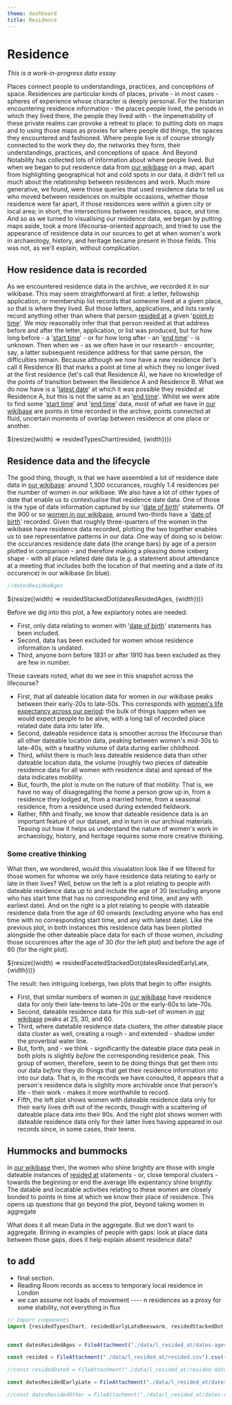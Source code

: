 ```yaml
---
theme: dashboard
title: Residence
---
```


# Residence

*This is a work-in-progress data essay*

Places connect people to understandings, practices, and conceptions of space. Residences are particular kinds of places, private - in most cases - spheres of experience whose character is deeply personal. For the historian encountering residence information - the places people lived, the periods in which they lived there, the people they lived with - the impenetrability of these private realms can provoke a retreat to place: to putting dots on maps and to using those maps as proxies for where people did things, the spaces they encountered and fashioned. Where people live is of course strongly connected to the work they do, the networks they form, their understandings, practices, and conceptions of space. And Beyond Notability has collected lots of information about where people lived. But when we began to put residence data from [our wikibase](https://beyond-notability.wikibase.cloud/) on a map, apart from highlighting geographical hot and cold spots in our data, it didn't tell us much about the relationship between residences and work. Much more generative, we found, were those queries that used residence data to tell us who moved between residences on multiple occasions, whether those residence were far apart, if those residences were *within* a given city or local area; in short, the intersections between residences, space, and time. And so as we turned to visualising our residence data, we began by putting maps aside, took a more lifecourse-oriented approach, and tried to use the appearance of residence data in our sources to get at when women's work in archaeology, history, and heritage became present in those fields. This was not, as we'll explain, without complication.

## How residence data is recorded

As we encountered residence data in the archive, we recorded it in our wikibase. This may seem straightforward at first: a letter, fellowship application, or membership list records that someone lived at a given place, so that is where they lived. But those letters, applications, and lists rarely record anything other than where that person [resided at](https://beyond-notability.wikibase.cloud/wiki/Property:P29) a given '[point in time](https://beyond-notability.wikibase.cloud/wiki/Property:P1)'. We *may* reasonably infer that that person resided at that address before and after the letter, application, or list was produced, but for how long before - a '[start time](https://beyond-notability.wikibase.cloud/wiki/Property:P27)' - or for how long after - an '[end time](https://beyond-notability.wikibase.cloud/wiki/Property:P28)' - is unknown. Then when we - as we often have in our research - encounter, say, a latter subsequent residence address for that same person, the difficulties remain. Because although we now have a new residence (let's call it Residence B) that marks a point at time at which they no longer lived at the first residence (let's call that Residence A), we have no knowledge of the points of transition between the Residence A and Residence B. What we do now have is a '[latest date](https://beyond-notability.wikibase.cloud/wiki/Property:P51)' at which it was possible they resided at Residence A, but this is not the same as an '[end time](https://beyond-notability.wikibase.cloud/wiki/Property:P28)'. Whilst we were able to find some '[start time](https://beyond-notability.wikibase.cloud/wiki/Property:P27)' and '[end time](https://beyond-notability.wikibase.cloud/wiki/Property:P28)' data, most of what we have in [our wikibase](https://beyond-notability.wikibase.cloud/) are points in time recorded in the archive, points connected at fluid, uncertain moments of overlap between residence at one place or another.

<div class="grid grid-cols-1">
  <div class="card">
    ${resize((width) => residedTypesChart(resided, {width}))}
  </div>
</div>

## Residence data and the lifecycle

The good thing, though, is that we have assembled a lot of residence date data in [our wikibase](https://beyond-notability.wikibase.cloud/): around 1,300 occurances, roughly 1.4 residences per the number of women in our wikibase. We also have a lot of other types of date that enable us to contextualise that residence date data. One of those is the type of date information captured by our '[date of birth](https://beyond-notability.wikibase.cloud/wiki/Property:P26)' statements. Of the 900 or so [women in our wikibase](https://beyond-notability.wikibase.cloud/w/index.php?title=Special:WhatLinksHere/Item:Q3&limit=500), around two-thirds have a '[date of birth](https://beyond-notability.wikibase.cloud/wiki/Property:P26)' recorded. Given that roughly three-quarters of the women in the wikibase have residence data recorded, plotting the two together enables us to see representative patterns in our data. One way of doing so is below: the occurances residence date data (the orange bars) by age of a person plotted in comparison - and therefore making a pleasing dome iceberg shape - with all place related date data (e.g. a statement about attendance at a meeting that includes both the location of that meeting and a date of its occurence) in our wikibase (in blue).

```js
//datesResidedAges
```

<div class="grid grid-cols-1">
  <div class="card">
    ${resize((width) => residedStackedDot(datesResidedAges, {width}))}
  </div>
</div>

Before we dig into this plot, a few explantory notes are needed:

- First, only data relating to women with '[date of birth](https://beyond-notability.wikibase.cloud/wiki/Property:P26)' statements has been included.
- Second, data has been excluded for women whose residence information is undated.
- Third, anyone born before 1831 or after 1910 has been excluded as they are few in number.

These caveats noted, what do we see in this snapshot across the lifecourse?

- First, that all dateable location data for women in our wikibase peaks between their early-20s to late-50s. This corresponds with [women's life expectancy across our period](https://www.ons.gov.uk/peoplepopulationandcommunity/birthsdeathsandmarriages/lifeexpectancies/articles/howhaslifeexpectancychangedovertime/2015-09-09): the bulk of things happen when we would expect people to be alive, with a long tail of recorded place related date data into later life.
- Second, dateable residence data is smoother across the lifecourse than all other dateable location data, peaking between women's mid-30s to late-40s, with a healthy volume of data during earlier childhood.
- Third, whilst there is much less dateable residence data than other dateable location data, the volume (roughly two pieces of dateable residence data for all women with residence data) and spread of the data indicates mobility.
- But, fourth, the plot is mute on the nature of that mobility. That is, we have no way of disagregating the home a person grow up in, from a residence they lodged at, from a married home, from a seasonal residence, from a residence used during extended fieldwork.
- Rather, fifth and finally, we know that dateable residence data is an important feature of our dataset, and in turn in our archival materials. Teasing out how it helps us understand the nature of women's work in archaeology, history, and heritage requires some more creative thinking.

### Some creative thinking

What then, we wondered, would this visualation look like if we filtered for those women for whomw we only have residence data relating to early or late in their lives? Well, below on the left is a plot relating to people with dateable residence data up to and include the age of 30 (excluding anyone who has start time that has no corresponding end time, and any with earliest date). And on the right is a plot relating to people with dateable residence data from the age of 60 onwards (excluding anyone who has end time with no corresponding start time, and any with latest date). Like the previous plot, in both instances this residence data has been plotted alongside the other dateable place data for each of those women, *including* those occurences after the age of 30 (for the left plot) and before the age of 60 (for the right plot). 

<div class="grid grid-cols-1">
  <div class="card">
    ${resize((width) => residedFacetedStackedDot(datesResidedEarlyLate, {width}))}
  </div>
</div>

The result: two intriguing icebergs, two plots that begin to offer insights.

- First, that similar numbers of women in [our wikibase](https://beyond-notability.wikibase.cloud/) have residence data for *only* their late-teens to late-20s or the early-60s to late-70s.
- Second, dateable residence data for this sub-set of women in [our wikibase](https://beyond-notability.wikibase.cloud/) peaks at 25, 30, and 60.
- Third, where datetable residence data clusters, the other dateable place data cluster as well, creating a rough - and extended - shadow under the proverbial water line.
- But, forth, and - we think - significantly the dateable place data peak in both plots is slightly *before* the corresponding residence peak. This group of women, therefore, seem to be doing things that get them into our data *before* they do things that get their residence information into into our data. That is, in the records we have consulted, it appears that a person's residence data is slighlty more archivable once that person's life - their work - makes it more worthwhile to record.
- Fifth, the left plot shows women with dateable residence data only for their early lives drift out of the records, though with a scattering of dateable place data into their 90s. And the right plot shows women with dateable residence data only for their latter lives having appeared in our records since, in some cases, their teens.

## Hummocks and bummocks

In [our wikibase](https://beyond-notability.wikibase.cloud/) then, the women who shine brightly are those with single dateable instances of [resided at](https://beyond-notability.wikibase.cloud/wiki/Property:P29) statements - or, close temporal clusters - towards the beginning or end the average life expentancy shine brightly. The datable and locatable activities relating to these women are closely bonded to points in time at which we know their place of residence. This opens up questions that go beyond the plot, beyond taking women in aggregate

What does it all mean Data in the aggregate. But we don't want to aggregate. Brining in examples of people with gaps: look at place data between those gaps, does it help explain absent residence data?


## to add

- final section.
- Reading Room records as access to temporary local residence in London
- we can assume not loads of movement ---- n residences as a proxy for some stability, not everything in flux










```js
// Import components
import {residedTypesChart, residedEarlyLateBeeswarm, residedStackedDot, residedFacetedStackedDot} from "./components/resided.js";
```




```js

const datesResidedAges = FileAttachment("./data/l_resided_at/dates-ages.csv").csv({typed: true})

const resided = FileAttachment("./data/l_resided_at/resided.csv").csv({typed: true})

//const residedDated = FileAttachment("./data/l_resided_at/resided-dated.csv").csv({typed: true})

const datesResidedEarlyLate = FileAttachment("./data/l_resided_at/dates-resided-early-late.csv").csv({typed: true})

//const datesResidedOther = FileAttachment("./data/l_resided_at/dates-resided-other.csv").csv({typed: true})

```
